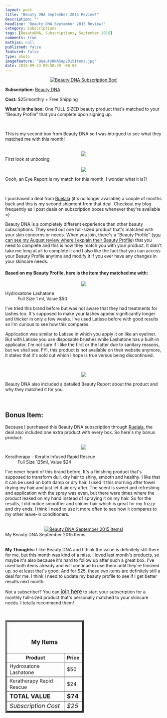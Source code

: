 ```yaml
---
layout: post
title: "Beauty DNA September 2015 Review!"
description: ""
headline: "Beauty DNA September 2015 Review!"
category: Subscriptions
tags: [BeautyDNA, Subscriptions, September 2015]
comments: true
mathjax: null
published: false
featured: false
type: photo
imagefeature: "BeautyDNASep2015Items.jpg"
date: 2015-09-23 09:50:39 -08:00
---
```


<center><a href="https://www.beautydna.com/" target="_blank">
<img src="/images/BeautyDNASep2015Box.jpg" border="0" style="border:none;max-width:100%;" alt="Beauty DNA Subscription Box!" />
</a></center>

<p><b>Subscription:</b> <a href="https://www.beautydna.com/" target="_blank">Beauty DNA</a></p>
<p><b>Cost:</b> $25/monthly + Free Shipping</p>
<p><b>What's in the box:</b> One FULL SIZED beauty product that's matched to your "Beauty Profile" that you complete upon signing up.</p>
<br>

<p>This is my second box from Beauty DNA so I was intrigued to see what they matched me with this month!</p>
<br>

<center><img src='/images/BeautyDNASep2015OpenBox.jpg'></center>
<figcaption>First look at unboxing</figcaption>
<br>

<center><img src='/images/BeautyDNASep2015OpenBox2.jpg'></center>
<p>Oooh, an Eye Report is my match for this month, I wonder what it is?!</p>
<br>

<p>I purchased a deal from <a href="https://www.ruelala.com/invite/whatsupmailbox" target="_blank">Ruelala</a> (it's no longer available) a couple of months back and this is my second shipment from that deal. Checkout my blog frequently as I post deals on subscription boxes whenever they're available =)</p>

<p>Beauty DNA is a completely different experience than other beauty subscriptions. They send out one full-sized product that's matched with your skin concerns or needs. When you join, there's a "Beauty Profile" (<a href="http://whatsupmailbox.com/subscriptions/Beauty-DNA-August-2015-Review/" target="_blank">you can see my August review where I explain their Beauty Profile</a>) that you need to complete and this is how they match you with your product. It didn't take me long at all to complete it and I also like the fact that you can access your Beauty Profile anytime and modify it if you ever have any changes in your skincare needs.</p>

<H4>Based on my Beauty Profile, here is the item they matched me with:</H4>

<p><center><img src='/images/BeautyDNASep2015Lash.jpg'></center></p>

<DL>
<DT>Hydroxatone Lashatone</a></DT>
<DD>Full Size 1 ml, Value $50</DD>
</DL>

<p>I've tried this brand before but was not aware that they had treatments for lashes too. It's supposed to make your lashes appear significantly longer and thicker in only a few weeks. I've used Latisse before with good results so I'm curious to see how this compares.</p>

<p>Application was similar to Latisse in which you apply it on like an eyeliner. But with Latisse you use disposable brushes while Lashatone has a built-in applicator. I'm not sure if I like the first or the latter due to sanitary reasons, but we shall see. FYI, this product is not available on their website anymore, it states that it's sold out which I hope is true versus being discontinued.<p>
<br>

<p><center><img src='/images/BeautyDNASep2015Info.jpg'></center></p>
<p>Beauty DNA also included a detailed Beauty Report about the product and why they matched it for you.</p>
<br>

<H2><i class="icon-gift"></i> Bonus Item:</H2>

<p>Because I purchased this Beauty DNA subscription through <a href="https://www.ruelala.com/invite/whatsupmailbox" target="_blank">Ruelala</a>, the deal also included one extra product with every box. So here's my bonus product:</p>

<p><center><img src='/images/BeautyDNASep2015Hair.jpg'></center></p>

<DL>
<DT>Keratherapy - Keratin Infused Rapid Rescue</a></DT>
<DD>Full Size 125ml, Value $24</DD>
</DL>

<p>I've never heard of this brand before. It's a finishing product that's supposed to transform dull, dry hair to shiny, smooth and healthy. I like that it can be used on both damp or dry hair. I used it this morning after towel drying my hair and just let it air dry after. The scent is sweet and refreshing and application with the spray was even, but there were times where the product leaked on my hand instead of spraying it on my hair. So for the results, I did notice smoother and shinier hair which is great for my frizzy and dry ends. I think I need to use it more often to see how it compares to my other leave-in conditioners.</p>

<br>

<center><a href="https://www.beautydna.com/" target="_blank">
<img src="/images/BeautyDNASep2015Items.jpg" border="0" style="border:none;max-width:100%;" alt="Beauty DNA September 2015 Items!" />
</a></center>
<figcaption>My Beauty DNA September 2015 Items</figcaption>

<br>

<p><i class="icon-exclamation-sign"></i><b> My Thoughts:</b> I like Beauty DNA and I think the value is definitely still there for me, but this month was kind of a miss. I loved last month's products, so maybe it's also because it's hard to follow up after such a great box. I've used both items already and will continue to use them until they're finished up, so at least that's good. And for $25, these two items are definitely still a deal for me. I think I need to update my beauty profile to see if I get better results next month.</p>

<p>Not a subscriber? You can <a href="https://www.beautydna.com/"><big>join here</big></a> to start your subscription for a monthly full-sized product that's personally matched to your skincare needs. I totally recommend them!</p>
<br>

<TABLE  BORDER="5" style="width:50%">
   <TR>
      <TH COLSPAN="2">
         <H3><BR><center>My Items</center></H3>
      </TH>
   </TR>
      <TH>Product</TH>
      <TH>Price</TH>
  <TR>
      <TD>Hydroxatone Lashatone</TD>
      <TD>$50</TD>
   </TR>
   <TR>
      <TD>Keratherapy Rapid Rescue</TD>
      <TD>$24</TD>
   </TR>
   <TR>
      <TD><b><big>TOTAL VALUE</big></b></TD>
      <TD><b><big>$74</big></b></TD>
   </TR>
   <TR>
      <TD><i><big>Subscription Cost</big></i></TD>
      <TD><i><big>$25</big></i></TD>
   </TR>
</TABLE>
